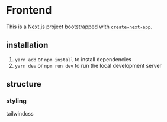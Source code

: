 # Frontend

This is a [Next.js](https://nextjs.org/) project bootstrapped with [`create-next-app`](https://github.com/vercel/next.js/tree/canary/packages/create-next-app).

## installation

1. `yarn add` or `npm install` to install dependencies
2. `yarn dev` or `npm run dev` to run the local development server

## structure

### styling

tailwindcss
